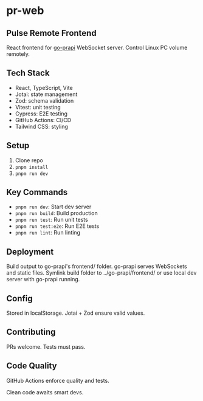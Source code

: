 # pr-web

## Pulse Remote Frontend

React frontend for [go-prapi](https://github.com/undg/go-prapi) WebSocket server. Control Linux PC volume remotely.

## Tech Stack

- React, TypeScript, Vite
- Jotai: state management
- Zod: schema validation
- Vitest: unit testing
- Cypress: E2E testing
- GitHub Actions: CI/CD
- Tailwind CSS: styling

## Setup

1. Clone repo
2. `pnpm install`
3. `pnpm run dev`

## Key Commands

- `pnpm run dev`: Start dev server
- `pnpm run build`: Build production
- `pnpm run test`: Run unit tests
- `pnpm run test:e2e`: Run E2E tests
- `pnpm run lint`: Run linting

## Deployment

Build output to go-prapi's frontend/ folder. go-prapi serves WebSockets and static files. Symlink build folder to ../go-prapi/frontend/ or use local dev server with go-prapi running.

## Config

Stored in localStorage. Jotai + Zod ensure valid values.

## Contributing

PRs welcome. Tests must pass.

## Code Quality

GitHub Actions enforce quality and tests.

Clean code awaits smart devs.
